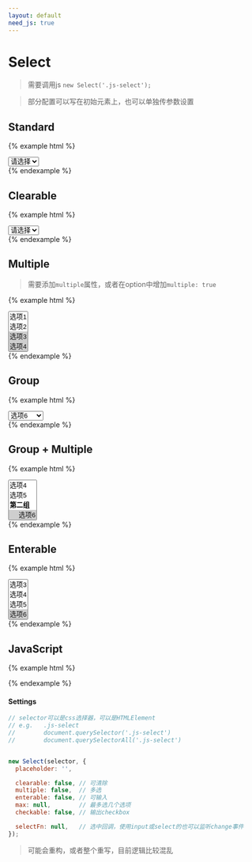 ```yaml
---
layout: default
need_js: true
---
```



# Select

> 需要调用js  `new Select('.js-select');`

> 部分配置可以写在初始元素上，也可以单独传参数设置

## Standard

{% example html %}
<div class="ui-control-wrap">
  <select name="select" class="ui-select ui-form-control js-select">
    <option value="">请选择</option>
    <option value="1">选项1</option>
    <option value="2">选项2</option>
    <option value="3">选项3</option>
  </select>
</div>
{% endexample %}

## Clearable

{% example html %}
<div class="ui-control-wrap">
  <select name="select" class="ui-select ui-form-control js-select" data-clearable>
    <option value="">请选择</option>
    <option value="1">选项1</option>
    <option value="2">选项2</option>
    <option value="3">选项3</option>
  </select>
</div>
{% endexample %}


## Multiple

> 需要添加`multiple`属性，或者在option中增加`multiple: true`

{% example html %}
<div class="ui-control-wrap">
  <select name="multi" class="ui-select ui-form-control js-select" multiple>
    <option value="1">选项1</option>
    <option value="2">选项2</option>
    <option value="3" selected>选项3</option>
    <option value="4" selected>选项4</option>
    <option value="5" selected>选项5</option>
    <option value="6">选项6</option>
    <option value="7">选项7</option>
  </select>
</div>
{% endexample %}

## Group

{% example html %}
<div class="ui-control-wrap">
  <select name="group" class="js-select ui-select ui-form-control">
    <optgroup label="第一组">
      <option value="1">选项1</option>
      <option value="2">选项2</option>
      <option value="3">选项3</option>
    </optgroup>
    <option value="4">选项4</option>
    <option value="5">选项5</option>
    <optgroup label="第二组">
      <option selected value="6">选项6</option>
      <option value="7">选项7</option>
    </optgroup>
  </select>
</div>
{% endexample %}

## Group + Multiple

{% example html %}
<div class="ui-control-wrap">
  <select name="group2" class="ui-select ui-form-control js-select" multiple>
    <optgroup label="第一组">
      <option value="1">选项1</option>
      <option value="2">选项2</option>
      <option value="3">选项3</option>
    </optgroup>
    <option value="4">选项4</option>
    <option value="5">选项5</option>
    <optgroup label="第二组">
      <option selected value="6">选项6</option>
      <option value="7">选项7</option>
    </optgroup>
  </select>
</div>
{% endexample %}


## Enterable

{% example html %}
<div class="ui-control-wrap">
  <select name="group2" class="ui-select ui-form-control js-select" multiple data-enterable>
    <option value="1">选项1</option>
    <option value="2">选项2</option>
    <option value="3">选项3</option>
    <option value="4">选项4</option>
    <option value="5">选项5</option>
    <option selected value="6">选项6</option>
    <option value="7">选项7</option>
  </select>
</div>
{% endexample %}

## JavaScript

{% example html %}
<script>
  var Select = ui.Select;
  new Select('.js-select');
</script>
{% endexample %}

#### Settings

```javascript
// selector可以是css选择器，可以是HTMLElement
// e.g.   .js-select
//        document.querySelector('.js-select')
//        document.querySelectorAll('.js-select')


new Select(selector, {
  placeholder: '',

  clearable: false, // 可清除
  multiple: false,  // 多选
  enterable: false, // 可输入
  max: null,        // 最多选几个选项
  checkable: false, // 输出checkbox

  selectFn: null,   // 选中回调，使用input或select的也可以监听change事件
});
```

> 可能会重构，或者整个重写，目前逻辑比较混乱
